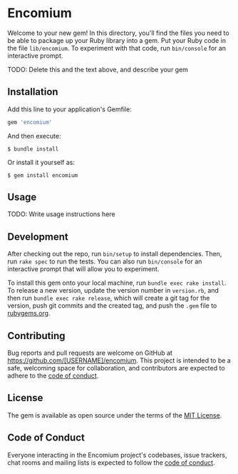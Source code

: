 # Encomium

Welcome to your new gem! In this directory, you'll find the files you need to be able to package up your Ruby library into a gem. Put your Ruby code in the file `lib/encomium`. To experiment with that code, run `bin/console` for an interactive prompt.

TODO: Delete this and the text above, and describe your gem

## Installation

Add this line to your application's Gemfile:

```ruby
gem 'encomium'
```

And then execute:

    $ bundle install

Or install it yourself as:

    $ gem install encomium

## Usage

TODO: Write usage instructions here

## Development

After checking out the repo, run `bin/setup` to install dependencies. Then, run `rake spec` to run the tests. You can also run `bin/console` for an interactive prompt that will allow you to experiment.

To install this gem onto your local machine, run `bundle exec rake install`. To release a new version, update the version number in `version.rb`, and then run `bundle exec rake release`, which will create a git tag for the version, push git commits and the created tag, and push the `.gem` file to [rubygems.org](https://rubygems.org).

## Contributing

Bug reports and pull requests are welcome on GitHub at https://github.com/[USERNAME]/encomium. This project is intended to be a safe, welcoming space for collaboration, and contributors are expected to adhere to the [code of conduct](https://github.com/[USERNAME]/encomium/blob/master/CODE_OF_CONDUCT.md).

## License

The gem is available as open source under the terms of the [MIT License](https://opensource.org/licenses/MIT).

## Code of Conduct

Everyone interacting in the Encomium project's codebases, issue trackers, chat rooms and mailing lists is expected to follow the [code of conduct](https://github.com/[USERNAME]/encomium/blob/master/CODE_OF_CONDUCT.md).
